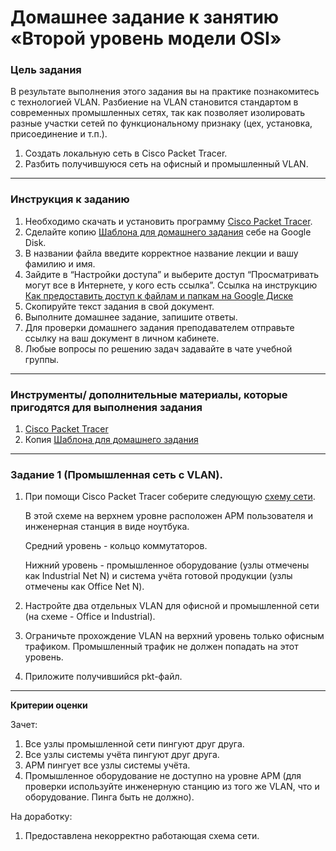 # Домашнее задание к занятию «Второй уровень модели OSI»

### Цель задания

В результате выполнения этого задания вы на практике познакомитесь с технологией VLAN.
Разбиение на VLAN становится стандартом в современных промышленных сетях, так как позволяет изолировать разные участки сетей по функциональному признаку (цех, установка, присоединение и т.п.).

1. Создать локальную сеть в Cisco Packet Tracer.
2. Разбить получившуюся сеть на офисный и промышленный VLAN.

------

### Инструкция к заданию

1. Необходимо скачать и установить программу [Cisco Packet Tracer](https://www.netacad.com/ru/courses/packet-tracer).
2. Сделайте копию [Шаблона для домашнего задания](https://docs.google.com/document/d/1sz9AhZAUyjkx_8pfPqqBh3Ocoxoh0MB49HOe99KRaw4/edit?usp=sharing) себе на Google Disk.
3. В названии файла введите корректное название лекции и вашу фамилию и имя.
4. Зайдите в “Настройки доступа” и выберите доступ “Просматривать могут все в Интернете, у кого есть ссылка”. Ссылка на инструкцию [Как предоставить доступ к файлам и папкам на Google Диске](https://support.google.com/docs/answer/2494822?hl=ru&co=GENIE.Platform%3DDesktop)
5. Скопируйте текст задания в свой документ.
6. Выполните домашнее задание, запишите ответы.
7. Для проверки домашнего задания преподавателем отправьте ссылку на ваш документ в личном кабинете.
8. Любые вопросы по решению задач задавайте в чате учебной группы.

------

### Инструменты/ дополнительные материалы, которые пригодятся для выполнения задания

1. [Cisco Packet Tracer](https://www.netacad.com/ru/courses/packet-tracer)
2. Копия [Шаблона для домашнего задания](https://docs.google.com/document/d/1sz9AhZAUyjkx_8pfPqqBh3Ocoxoh0MB49HOe99KRaw4/edit?usp=sharing)

------

### Задание 1 (Промышленная сеть с VLAN).

1. При помощи Cisco Packet Tracer соберите следующую [схему сети](Net_2.JPG).
   
   В этой схеме на верхнем уровне расположен АРМ пользователя и инженерная станция в виде ноутбука.
   
   Средний уровень - кольцо коммутаторов.
   
   Нижний уровень - промышленное оборудование (узлы отмечены как Industrial Net N) и система учёта готовой продукции (узлы отмечены как Office Net N).

2. Настройте два отдельных VLAN для офисной и промышленной сети (на схеме - Office и Industrial).

3. Ограничьте прохождение VLAN на верхний уровень только офисным трафиком. Промышленный трафик не должен попадать на этот уровень.

5. Приложите получившийся pkt-файл.

------

**Критерии оценки**

Зачет:

1. Все узлы промышленной сети пингуют друг друга.
2. Все узлы системы учёта пингуют друг друга.
3. АРМ пингует все узлы системы учёта.
4. Промышленное оборудование не доступно на уровне АРМ (для проверки используйте инженерную станцию из того же VLAN, что и оборудование. Пинга быть не должно).

На доработку:

1. Предоставлена некорректно работающая схема сети.
